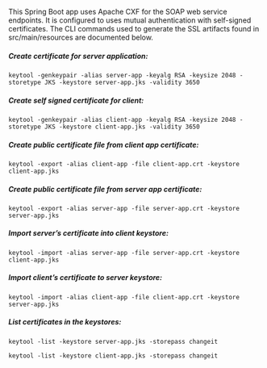 This Spring Boot app uses Apache CXF for the SOAP web service endpoints. It is configured to uses mutual authentication with self-signed certificates. The CLI commands used to generate the SSL artifacts found in src/main/resources are documented below.

##### Create certificate for server application:
```keytool -genkeypair -alias server-app -keyalg RSA -keysize 2048 -storetype JKS -keystore server-app.jks -validity 3650```

##### Create self signed certificate for client:
```keytool -genkeypair -alias client-app -keyalg RSA -keysize 2048 -storetype JKS -keystore client-app.jks -validity 3650```

##### Create public certificate file from client app certificate:
```keytool -export -alias client-app -file client-app.crt -keystore client-app.jks```

##### Create public certificate file from server app certificate:
```keytool -export -alias server-app -file server-app.crt -keystore server-app.jks```

##### Import server’s certificate into client keystore:
```keytool -import -alias server-app -file server-app.crt -keystore client-app.jks```

##### Import client’s certificate to server keystore:
```keytool -import -alias client-app -file client-app.crt -keystore server-app.jks```

##### List certificates in the keystores:
```keytool -list -keystore server-app.jks -storepass changeit```

```keytool -list -keystore client-app.jks -storepass changeit```